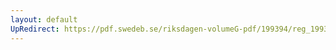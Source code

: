 ```yaml
---
layout: default
UpRedirect: https://pdf.swedeb.se/riksdagen-volumeG-pdf/199394/reg_199394/reg_199394_0137.pdf
---
```

